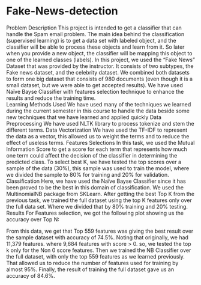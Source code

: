 # Fake-News-detection
Problem Description 
This project is intended to get a classifier that can handle the Spam email problem. The main idea behind the classification (supervised learning) is to get a data set with labeled object, and the classifier will be able to process these objects and learn from it. So later when you provide a new object, the classifier will be mapping this object to one of the learned classes (labels). 
In this project, we used the “Fake News” Dataset that was provided by the instructor. It consists of two subtypes, the Fake news dataset, and the celebrity dataset. We combined both datasets to form one big dataset that consists of 980 documents (even though it is a small dataset, but we were able to get accepted results). 
We have used Naïve Bayse Classifier with features selection technique to enhance the results and reduce the training time.  
Learning Methods Used 
We have used many of the techniques we learned during the current semester in this course to handle the 	data beside some new techniques that we have learned and applied quickly 
Data Preprocessing 
We have used NLTK library to process tokenize and stem the different terms. 
Data Vectorization 
We have used the TF-IDF to represent the data as a vector, this allowed us to weight the terms and to reduce 	the effect of useless terms. 
Features Selections 
In this task, we used the Mutual Information Score to get a score for each term that represents how much one 	term could affect the decision of the classifier in determining the predicted class. 
To select best K, we have tested the top scores over a sample of the data (30%), this sample was used to train 	the model, where we divided the sample to 80% for training and 20% for validation. 
Classification 
Here, we have used the Naïve Bayse Classifier since it has been proved to be the best in this domain of 		classification. We used the MultinomialNB package from SKLearn. 
After getting the best Top K from the previous task, we trained the full dataset using the top K features 	only over the full data set. Where we divided that by 80% training and 20% testing. 
Results 
For Features selection, we got the following plot showing us the accuracy over Top N: 
 
From this data, we get that Top 559 features was giving the best result over the sample dataset with accuracy of 	74.5%. 
Noting that originally, we had 11,379 features. where 9,684 features with score > 0. so, we tested the top k only 	for the Non 0 score features. 
Then we trained the NB Classifier over the full dataset, with only the top 559 features as we learned previously. 	That allowed us to reduce the number of features used for training by almost 95%. 
 Finally, the result of training the full dataset gave us an accuracy of 84.6%.  
